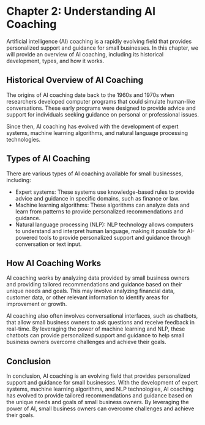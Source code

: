 Chapter 2: Understanding AI Coaching
====================================

Artificial intelligence (AI) coaching is a rapidly evolving field that provides personalized support and guidance for small businesses. In this chapter, we will provide an overview of AI coaching, including its historical development, types, and how it works.

Historical Overview of AI Coaching
----------------------------------

The origins of AI coaching date back to the 1960s and 1970s when researchers developed computer programs that could simulate human-like conversations. These early programs were designed to provide advice and support for individuals seeking guidance on personal or professional issues.

Since then, AI coaching has evolved with the development of expert systems, machine learning algorithms, and natural language processing technologies.

Types of AI Coaching
--------------------

There are various types of AI coaching available for small businesses, including:

* Expert systems: These systems use knowledge-based rules to provide advice and guidance in specific domains, such as finance or law.
* Machine learning algorithms: These algorithms can analyze data and learn from patterns to provide personalized recommendations and guidance.
* Natural language processing (NLP): NLP technology allows computers to understand and interpret human language, making it possible for AI-powered tools to provide personalized support and guidance through conversation or text input.

How AI Coaching Works
---------------------

AI coaching works by analyzing data provided by small business owners and providing tailored recommendations and guidance based on their unique needs and goals. This may involve analyzing financial data, customer data, or other relevant information to identify areas for improvement or growth.

AI coaching also often involves conversational interfaces, such as chatbots, that allow small business owners to ask questions and receive feedback in real-time. By leveraging the power of machine learning and NLP, these chatbots can provide personalized support and guidance to help small business owners overcome challenges and achieve their goals.

Conclusion
----------

In conclusion, AI coaching is an evolving field that provides personalized support and guidance for small businesses. With the development of expert systems, machine learning algorithms, and NLP technologies, AI coaching has evolved to provide tailored recommendations and guidance based on the unique needs and goals of small business owners. By leveraging the power of AI, small business owners can overcome challenges and achieve their goals.
